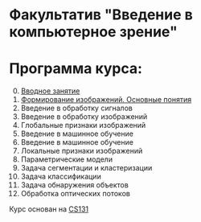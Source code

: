 # Факультатив "Введение в компьютерное зрение"


# Программа курса:

00. [Вводное занятие]()
01. [Формирование изображений. Основные понятия]()
02. Введение в обработку сигналов
03. Введение в обработку изображений
04. Глобальные признаки изображений
05. Введение в машинное обучение
06. Введение в машинное обучение
07. Локальные признаки изображений
08. Параметрические модели
09. Задача сегментации и кластеризации
10. Задача классификации
11. Задача обнаружения объектов
12. Обработка оптических потоков


Курс основан на [CS131](https://github.com/StanfordVL/CS131_release)